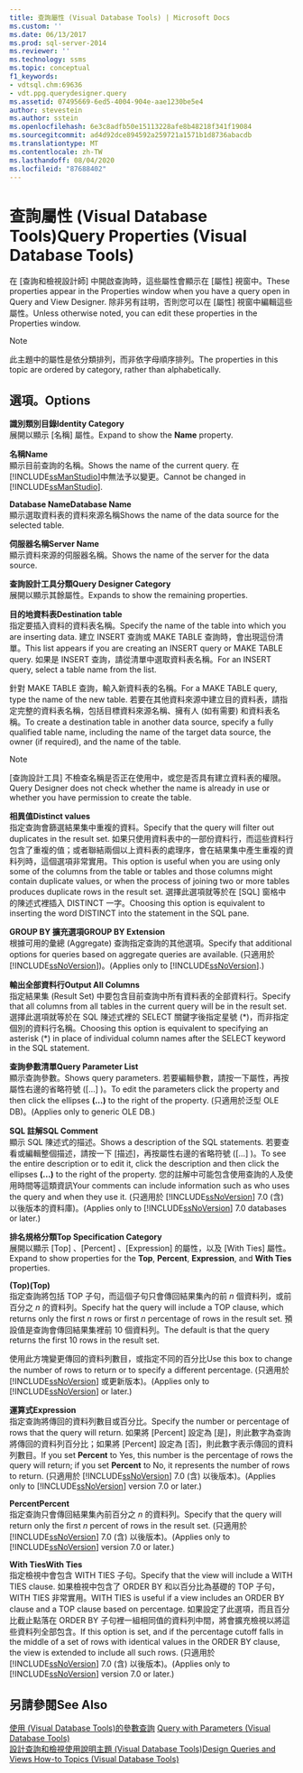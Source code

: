 ```yaml
---
title: 查詢屬性 (Visual Database Tools) | Microsoft Docs
ms.custom: ''
ms.date: 06/13/2017
ms.prod: sql-server-2014
ms.reviewer: ''
ms.technology: ssms
ms.topic: conceptual
f1_keywords:
- vdtsql.chm:69636
- vdt.ppg.querydesigner.query
ms.assetid: 07495669-6ed5-4004-904e-aae1230be5e4
author: stevestein
ms.author: sstein
ms.openlocfilehash: 6e3c8adfb50e15113228afe8b48218f341f19084
ms.sourcegitcommit: ad4d92dce894592a259721a1571b1d8736abacdb
ms.translationtype: MT
ms.contentlocale: zh-TW
ms.lasthandoff: 08/04/2020
ms.locfileid: "87688402"
---
```

# <a name="query-properties-visual-database-tools"></a><span data-ttu-id="20cfd-102">查詢屬性 (Visual Database Tools)</span><span class="sxs-lookup"><span data-stu-id="20cfd-102">Query Properties (Visual Database Tools)</span></span>
  <span data-ttu-id="20cfd-103">在 [查詢和檢視設計師] 中開啟查詢時，這些屬性會顯示在 [屬性] 視窗中。</span><span class="sxs-lookup"><span data-stu-id="20cfd-103">These properties appear in the Properties window when you have a query open in Query and View Designer.</span></span> <span data-ttu-id="20cfd-104">除非另有註明，否則您可以在 [屬性] 視窗中編輯這些屬性。</span><span class="sxs-lookup"><span data-stu-id="20cfd-104">Unless otherwise noted, you can edit these properties in the Properties window.</span></span>  
  
> [!NOTE]  
>  <span data-ttu-id="20cfd-105">此主題中的屬性是依分類排列，而非依字母順序排列。</span><span class="sxs-lookup"><span data-stu-id="20cfd-105">The properties in this topic are ordered by category, rather than alphabetically.</span></span>  
  
## <a name="options"></a><span data-ttu-id="20cfd-106">選項。</span><span class="sxs-lookup"><span data-stu-id="20cfd-106">Options</span></span>  
 <span data-ttu-id="20cfd-107">**識別類別目錄**</span><span class="sxs-lookup"><span data-stu-id="20cfd-107">**Identity Category**</span></span>  
 <span data-ttu-id="20cfd-108">展開以顯示 [名稱]  屬性。</span><span class="sxs-lookup"><span data-stu-id="20cfd-108">Expand to show the **Name** property.</span></span>  
  
 <span data-ttu-id="20cfd-109">**名稱**</span><span class="sxs-lookup"><span data-stu-id="20cfd-109">**Name**</span></span>  
 <span data-ttu-id="20cfd-110">顯示目前查詢的名稱。</span><span class="sxs-lookup"><span data-stu-id="20cfd-110">Shows the name of the current query.</span></span> <span data-ttu-id="20cfd-111">在 [!INCLUDE[ssManStudio](../../includes/ssmanstudio-md.md)]中無法予以變更。</span><span class="sxs-lookup"><span data-stu-id="20cfd-111">Cannot be changed in [!INCLUDE[ssManStudio](../../includes/ssmanstudio-md.md)].</span></span>  
  
 <span data-ttu-id="20cfd-112">**Database Name**</span><span class="sxs-lookup"><span data-stu-id="20cfd-112">**Database Name**</span></span>  
 <span data-ttu-id="20cfd-113">顯示選取資料表的資料來源名稱</span><span class="sxs-lookup"><span data-stu-id="20cfd-113">Shows the name of the data source for the selected table.</span></span>  
  
 <span data-ttu-id="20cfd-114">**伺服器名稱**</span><span class="sxs-lookup"><span data-stu-id="20cfd-114">**Server Name**</span></span>  
 <span data-ttu-id="20cfd-115">顯示資料來源的伺服器名稱。</span><span class="sxs-lookup"><span data-stu-id="20cfd-115">Shows the name of the server for the data source.</span></span>  
  
 <span data-ttu-id="20cfd-116">**查詢設計工具分類**</span><span class="sxs-lookup"><span data-stu-id="20cfd-116">**Query Designer Category**</span></span>  
 <span data-ttu-id="20cfd-117">展開以顯示其餘屬性。</span><span class="sxs-lookup"><span data-stu-id="20cfd-117">Expands to show the remaining properties.</span></span>  
  
 <span data-ttu-id="20cfd-118">**目的地資料表**</span><span class="sxs-lookup"><span data-stu-id="20cfd-118">**Destination table**</span></span>  
 <span data-ttu-id="20cfd-119">指定要插入資料的資料表名稱。</span><span class="sxs-lookup"><span data-stu-id="20cfd-119">Specify the name of the table into which you are inserting data.</span></span> <span data-ttu-id="20cfd-120">建立 INSERT 查詢或 MAKE TABLE 查詢時，會出現這份清單。</span><span class="sxs-lookup"><span data-stu-id="20cfd-120">This list appears if you are creating an INSERT query or MAKE TABLE query.</span></span> <span data-ttu-id="20cfd-121">如果是 INSERT 查詢，請從清單中選取資料表名稱。</span><span class="sxs-lookup"><span data-stu-id="20cfd-121">For an INSERT query, select a table name from the list.</span></span>  
  
 <span data-ttu-id="20cfd-122">針對 MAKE TABLE 查詢，輸入新資料表的名稱。</span><span class="sxs-lookup"><span data-stu-id="20cfd-122">For a MAKE TABLE query, type the name of the new table.</span></span> <span data-ttu-id="20cfd-123">若要在其他資料來源中建立目的資料表，請指定完整的資料表名稱，包括目標資料來源名稱、擁有人 (如有需要) 和資料表名稱。</span><span class="sxs-lookup"><span data-stu-id="20cfd-123">To create a destination table in another data source, specify a fully qualified table name, including the name of the target data source, the owner (if required), and the name of the table.</span></span>  
  
> [!NOTE]  
>  <span data-ttu-id="20cfd-124">[查詢設計工具] 不檢查名稱是否正在使用中，或您是否具有建立資料表的權限。</span><span class="sxs-lookup"><span data-stu-id="20cfd-124">Query Designer does not check whether the name is already in use or whether you have permission to create the table.</span></span>  
  
 <span data-ttu-id="20cfd-125">**相異值**</span><span class="sxs-lookup"><span data-stu-id="20cfd-125">**Distinct values**</span></span>  
 <span data-ttu-id="20cfd-126">指定查詢會篩選結果集中重複的資料。</span><span class="sxs-lookup"><span data-stu-id="20cfd-126">Specify that the query will filter out duplicates in the result set.</span></span> <span data-ttu-id="20cfd-127">如果只使用資料表中的一部份資料行，而這些資料行包含了重複的值；或者聯結兩個以上資料表的處理序，會在結果集中產生重複的資料列時，這個選項非常實用。</span><span class="sxs-lookup"><span data-stu-id="20cfd-127">This option is useful when you are using only some of the columns from the table or tables and those columns might contain duplicate values, or when the process of joining two or more tables produces duplicate rows in the result set.</span></span> <span data-ttu-id="20cfd-128">選擇此選項就等於在 [SQL] 窗格中的陳述式裡插入 DISTINCT 一字。</span><span class="sxs-lookup"><span data-stu-id="20cfd-128">Choosing this option is equivalent to inserting the word DISTINCT into the statement in the SQL pane.</span></span>  
  
 <span data-ttu-id="20cfd-129">**GROUP BY 擴充選項**</span><span class="sxs-lookup"><span data-stu-id="20cfd-129">**GROUP BY Extension**</span></span>  
 <span data-ttu-id="20cfd-130">根據可用的彙總 (Aggregate) 查詢指定查詢的其他選項。</span><span class="sxs-lookup"><span data-stu-id="20cfd-130">Specify that additional options for queries based on aggregate queries are available.</span></span> <span data-ttu-id="20cfd-131">(只適用於 [!INCLUDE[ssNoVersion](../../includes/ssnoversion-md.md)])。</span><span class="sxs-lookup"><span data-stu-id="20cfd-131">(Applies only to [!INCLUDE[ssNoVersion](../../includes/ssnoversion-md.md)].)</span></span>  
  
 <span data-ttu-id="20cfd-132">**輸出全部資料行**</span><span class="sxs-lookup"><span data-stu-id="20cfd-132">**Output All Columns**</span></span>  
 <span data-ttu-id="20cfd-133">指定結果集 (Result Set) 中要包含目前查詢中所有資料表的全部資料行。</span><span class="sxs-lookup"><span data-stu-id="20cfd-133">Specify that all columns from all tables in the current query will be in the result set.</span></span> <span data-ttu-id="20cfd-134">選擇此選項就等於在 SQL 陳述式裡的 SELECT 關鍵字後指定星號 (\*)，而非指定個別的資料行名稱。</span><span class="sxs-lookup"><span data-stu-id="20cfd-134">Choosing this option is equivalent to specifying an asterisk (\*) in place of individual column names after the SELECT keyword in the SQL statement.</span></span>  
  
 <span data-ttu-id="20cfd-135">**查詢參數清單**</span><span class="sxs-lookup"><span data-stu-id="20cfd-135">**Query Parameter List**</span></span>  
 <span data-ttu-id="20cfd-136">顯示查詢參數。</span><span class="sxs-lookup"><span data-stu-id="20cfd-136">Shows query parameters.</span></span> <span data-ttu-id="20cfd-137">若要編輯參數，請按一下屬性，再按屬性右邊的省略符號 ([...]  )。</span><span class="sxs-lookup"><span data-stu-id="20cfd-137">To edit the parameters click the property and then click the ellipses **(...)** to the right of the property.</span></span> <span data-ttu-id="20cfd-138">(只適用於泛型 OLE DB)。</span><span class="sxs-lookup"><span data-stu-id="20cfd-138">(Applies only to generic OLE DB.)</span></span>  
  
 <span data-ttu-id="20cfd-139">**SQL 註解**</span><span class="sxs-lookup"><span data-stu-id="20cfd-139">**SQL Comment**</span></span>  
 <span data-ttu-id="20cfd-140">顯示 SQL 陳述式的描述。</span><span class="sxs-lookup"><span data-stu-id="20cfd-140">Shows a description of the SQL statements.</span></span> <span data-ttu-id="20cfd-141">若要查看或編輯整個描述，請按一下 [描述]，再按屬性右邊的省略符號 ([...]  )。</span><span class="sxs-lookup"><span data-stu-id="20cfd-141">To see the entire description or to edit it, click the description and then click the ellipses **(...)** to the right of the property.</span></span> <span data-ttu-id="20cfd-142">您的註解中可能包含使用查詢的人及使用時間等這類資訊</span><span class="sxs-lookup"><span data-stu-id="20cfd-142">Your comments can include information such as who uses the query and when they use it.</span></span> <span data-ttu-id="20cfd-143">(只適用於 [!INCLUDE[ssNoVersion](../../includes/ssnoversion-md.md)] 7.0 (含) 以後版本的資料庫)。</span><span class="sxs-lookup"><span data-stu-id="20cfd-143">(Applies only to [!INCLUDE[ssNoVersion](../../includes/ssnoversion-md.md)] 7.0 databases or later.)</span></span>  
  
 <span data-ttu-id="20cfd-144">**排名規格分類**</span><span class="sxs-lookup"><span data-stu-id="20cfd-144">**Top Specification Category**</span></span>  
 <span data-ttu-id="20cfd-145">展開以顯示 [Top]  、[Percent]  、[Expression]  的屬性，以及 [With Ties]  屬性。</span><span class="sxs-lookup"><span data-stu-id="20cfd-145">Expand to show properties for the **Top**, **Percent**, **Expression**, and **With Ties** properties.</span></span>  
  
 <span data-ttu-id="20cfd-146">**(Top)**</span><span class="sxs-lookup"><span data-stu-id="20cfd-146">**(Top)**</span></span>  
 <span data-ttu-id="20cfd-147">指定查詢將包括 TOP 子句，而這個子句只會傳回結果集內的前 *n* 個資料列，或前百分之 *n* 的資料列。</span><span class="sxs-lookup"><span data-stu-id="20cfd-147">Specify hat the query will include a TOP clause, which returns only the first *n* rows or first *n* percentage of rows in the result set.</span></span> <span data-ttu-id="20cfd-148">預設值是查詢會傳回結果集裡前 10 個資料列。</span><span class="sxs-lookup"><span data-stu-id="20cfd-148">The default is that the query returns the first 10 rows in the result set.</span></span>  
  
 <span data-ttu-id="20cfd-149">使用此方塊變更傳回的資料列數目，或指定不同的百分比</span><span class="sxs-lookup"><span data-stu-id="20cfd-149">Use this box to change the number of rows to return or to specify a different percentage.</span></span> <span data-ttu-id="20cfd-150">(只適用於 [!INCLUDE[ssNoVersion](../../includes/ssnoversion-md.md)] 或更新版本)。</span><span class="sxs-lookup"><span data-stu-id="20cfd-150">(Applies only to [!INCLUDE[ssNoVersion](../../includes/ssnoversion-md.md)] or later.)</span></span>  
  
 <span data-ttu-id="20cfd-151">**運算式**</span><span class="sxs-lookup"><span data-stu-id="20cfd-151">**Expression**</span></span>  
 <span data-ttu-id="20cfd-152">指定查詢將傳回的資料列數目或百分比。</span><span class="sxs-lookup"><span data-stu-id="20cfd-152">Specify the number or percentage of rows that the query will return.</span></span> <span data-ttu-id="20cfd-153">如果將 [Percent]  設定為 [是]，則此數字為查詢將傳回的資料列百分比；如果將 [Percent]  設定為 [否]，則此數字表示傳回的資料列數目。</span><span class="sxs-lookup"><span data-stu-id="20cfd-153">If you set **Percent** to Yes, this number is the percentage of rows the query will return; if you set **Percent** to No, it represents the number of rows to return.</span></span> <span data-ttu-id="20cfd-154">(只適用於 [!INCLUDE[ssNoVersion](../../includes/ssnoversion-md.md)] 7.0 (含) 以後版本)。</span><span class="sxs-lookup"><span data-stu-id="20cfd-154">(Applies only to [!INCLUDE[ssNoVersion](../../includes/ssnoversion-md.md)] version 7.0 or later.)</span></span>  
  
 <span data-ttu-id="20cfd-155">**Percent**</span><span class="sxs-lookup"><span data-stu-id="20cfd-155">**Percent**</span></span>  
 <span data-ttu-id="20cfd-156">指定查詢只會傳回結果集內前百分之 *n* 的資料列。</span><span class="sxs-lookup"><span data-stu-id="20cfd-156">Specify that the query will return only the first *n* percent of rows in the result set.</span></span> <span data-ttu-id="20cfd-157">(只適用於 [!INCLUDE[ssNoVersion](../../includes/ssnoversion-md.md)] 7.0 (含) 以後版本)。</span><span class="sxs-lookup"><span data-stu-id="20cfd-157">(Applies only to [!INCLUDE[ssNoVersion](../../includes/ssnoversion-md.md)] version 7.0 or later.)</span></span>  
  
 <span data-ttu-id="20cfd-158">**With Ties**</span><span class="sxs-lookup"><span data-stu-id="20cfd-158">**With Ties**</span></span>  
 <span data-ttu-id="20cfd-159">指定檢視中會包含 WITH TIES 子句。</span><span class="sxs-lookup"><span data-stu-id="20cfd-159">Specify that the view will include a WITH TIES clause.</span></span> <span data-ttu-id="20cfd-160">如果檢視中包含了 ORDER BY 和以百分比為基礎的 TOP 子句，WITH TIES 非常實用。</span><span class="sxs-lookup"><span data-stu-id="20cfd-160">WITH TIES is useful if a view includes an ORDER BY clause and a TOP clause based on percentage.</span></span> <span data-ttu-id="20cfd-161">如果設定了此選項，而且百分比截止點落在 ORDER BY 子句裡一組相同值的資料列中間，將會擴充檢視以將這些資料列全部包含。</span><span class="sxs-lookup"><span data-stu-id="20cfd-161">If this option is set, and if the percentage cutoff falls in the middle of a set of rows with identical values in the ORDER BY clause, the view is extended to include all such rows.</span></span> <span data-ttu-id="20cfd-162">(只適用於 [!INCLUDE[ssNoVersion](../../includes/ssnoversion-md.md)] 7.0 (含) 以後版本)。</span><span class="sxs-lookup"><span data-stu-id="20cfd-162">(Applies only to [!INCLUDE[ssNoVersion](../../includes/ssnoversion-md.md)] version 7.0 or later.)</span></span>  
  
## <a name="see-also"></a><span data-ttu-id="20cfd-163">另請參閱</span><span class="sxs-lookup"><span data-stu-id="20cfd-163">See Also</span></span>  
 <span data-ttu-id="20cfd-164">[使用 &#40;Visual Database Tools&#41;的參數查詢](visual-database-tools.md) </span><span class="sxs-lookup"><span data-stu-id="20cfd-164">[Query with Parameters &#40;Visual Database Tools&#41;](visual-database-tools.md) </span></span>  
 [<span data-ttu-id="20cfd-165">設計查詢和檢視使用說明主題 &#40;Visual Database Tools&#41;</span><span class="sxs-lookup"><span data-stu-id="20cfd-165">Design Queries and Views How-to Topics &#40;Visual Database Tools&#41;</span></span>](design-queries-and-views-how-to-topics-visual-database-tools.md)  
  
  
